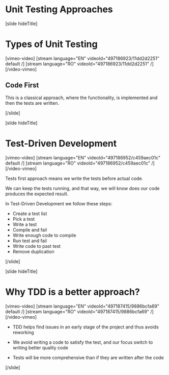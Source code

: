 # Unit Testing Approaches

[slide hideTitle]

# Types of Unit Testing

[vimeo-video]
[stream language="EN" videoId="497186923/11dd2d2251" default /]
[stream language="RO" videoId="497186923/11dd2d2251"  /]
[/video-vimeo]

## Code First

This is a classical approach, where the functionality, is implemented and then the tests are written.


[/slide]

[slide hideTitle]
# Test-Driven Development

[vimeo-video]
[stream language="EN" videoId="497186952/c459aec01c" default /]
[stream language="RO" videoId="497186952/c459aec01c"  /]
[/video-vimeo]

Tests first approach means we write the tests before actual code. 

We can keep the tests running, and that way, we will know does our code produces the expected result.

In Test-Driven Development we follow these steps:
- Create a test list
- Pick a test
- Write a test
- Compile and fail
- Write enough code to compile
- Run test and fail
- Write code to past test
- Remove duplication

[/slide]

[slide hideTitle]
# Why TDD is a better approach?

[vimeo-video]
[stream language="EN" videoId="497187415/9886bcfa69" default /]
[stream language="RO" videoId="497187415/9886bcfa69"  /]
[/video-vimeo]

- TDD helps find issues in an early stage of the project and thus avoids reworking

- We avoid writing a code to satisfy the test, and our focus switch to writing better quality code

- Tests will be more comprehensive than if they are written after the code

[/slide]